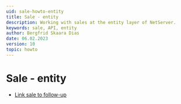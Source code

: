 ```yaml
---
uid: sale-howto-entity
title: Sale - entity
description: Working with sales at the entity layer of NetServer.
keywords: sale, API, entity
author: Bergfrid Skaara Dias
date: 06.02.2023
version: 10
topic: howto
---
```


# Sale - entity

* [Link sale to follow-up][1]

<!-- Referenced links -->
[1]: link-sale-to-appointment.md
